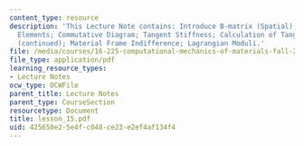```yaml
---
content_type: resource
description: 'This Lecture Note contains: Introduce B-matrix (Spatial); Isoparametric
  Elements; Commutative Diagram; Tangent Stiffness; Calculation of Tangent Stiffness
  (continued); Material Frame Indifference; Lagrangian Moduli.'
file: /media/courses/16-225-computational-mechanics-of-materials-fall-2003/425650e25e4fc048ce23e2ef4af134f4_lesson_15.pdf
file_type: application/pdf
learning_resource_types:
- Lecture Notes
ocw_type: OCWFile
parent_title: Lecture Notes
parent_type: CourseSection
resourcetype: Document
title: lesson_15.pdf
uid: 425650e2-5e4f-c048-ce23-e2ef4af134f4
---
```

